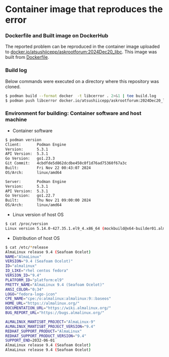 
# Container image that reproduces the error
### Dockerfile and Built image on DockerHub
The reported problem can be reproduced in the container image uploaded to [docker.io/atsushiicepp/askrootforum:2024Dec20_libc](https://hub.docker.com/layers/atsushiicepp/askrootforum/2024Dec20_libc/images/sha256-09ae15a6c9e74fc2cc79c28d8d03c19d4e517c2c794c09880351d10dbefe5011).
This image was built from [Dockerfile](Dockerfile).

### Build log
Below commands were executed on a directory where this repository was cloned.
```sh
$ podman build --format docker  -t libcerror . 2>&1 | tee build.log
$ podman push libcerror docker.io/atsushiicepp/askrootforum:2024Dec20_libc
```

### Environment for building: Container software and host machine 
- Container software
```sh
$ podman version
Client:       Podman Engine
Version:      5.3.1
API Version:  5.3.1
Go Version:   go1.23.3
Git Commit:   4cbdfde5d862dcdbe450c0f1d76ad75360f67a3c
Built:        Fri Nov 22 00:43:07 2024
OS/Arch:      linux/amd64

Server:       Podman Engine
Version:      5.3.1
API Version:  5.3.1
Go Version:   go1.22.7
Built:        Thu Nov 21 09:00:00 2024
OS/Arch:      linux/amd64
```

- Linux version of host OS
```sh
$ cat /proc/version
Linux version 5.14.0-427.35.1.el9_4.x86_64 (mockbuild@x64-builder01.almalinux.org) (gcc (GCC) 11.4.1 20231218 (Red Hat 11.4.1-3), GNU ld version 2.35.2-43.el9) #1 SMP PREEMPT_DYNAMIC Thu Sep 12 11:21:43 EDT 2024
```

- Distribution of host OS
```sh
$ cat /etc/*release
AlmaLinux release 9.4 (Seafoam Ocelot)
NAME="AlmaLinux"
VERSION="9.4 (Seafoam Ocelot)"
ID="almalinux"
ID_LIKE="rhel centos fedora"
VERSION_ID="9.4"
PLATFORM_ID="platform:el9"
PRETTY_NAME="AlmaLinux 9.4 (Seafoam Ocelot)"
ANSI_COLOR="0;34"
LOGO="fedora-logo-icon"
CPE_NAME="cpe:/o:almalinux:almalinux:9::baseos"
HOME_URL="https://almalinux.org/"
DOCUMENTATION_URL="https://wiki.almalinux.org/"
BUG_REPORT_URL="https://bugs.almalinux.org/"

ALMALINUX_MANTISBT_PROJECT="AlmaLinux-9"
ALMALINUX_MANTISBT_PROJECT_VERSION="9.4"
REDHAT_SUPPORT_PRODUCT="AlmaLinux"
REDHAT_SUPPORT_PRODUCT_VERSION="9.4"
SUPPORT_END=2032-06-01
AlmaLinux release 9.4 (Seafoam Ocelot)
AlmaLinux release 9.4 (Seafoam Ocelot)
```


